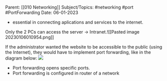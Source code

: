 
Parent: [[010 Networking]]
Subject/Topics: #networking #port #PortForwarding 
Date: 06-01-2023


- essential in connecting aplications and services to the internet.

Only the 2 PCs can access the server -> Intranet.![[Pasted image 20230106010954.png]]

If the administrator wanted the website to be accessible to the public (using the Internet), they would have to implement port forwarding, like in the diagram below:
![](Pasted%20image%2020230106011511.png)

- Port forwarding opens specific ports.
- Port forwarding is configured in router of a network